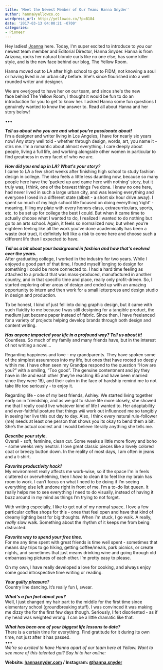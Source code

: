 ```yaml
---
title: 'Meet the Newest Member of Our Team: Hanna Snyder'
author: hanna@yellowco.co
wordpress_url: http://yellowco.co/?p=8184
date: '2017-03-13 04:00:21 -0700'
categories:
- Pioneer
---
```

<p>Hey ladies! <a href="https://www.instagram.com/joannawaterfall/" target="_blank">Joanna</a> here. Today, I'm super excited to introduce to you our newest team member and Editorial Director, Hanna Snyder. Hanna is from Arizona,&nbsp;rocks her natural blonde curls like no one else, has some killer style, and is the new face&nbsp;behind our blog, The Yellow Room.</p>
<p>Hanna moved out to LA after high school to go to FIDM, not knowing a soul or having lived in an urban city before. She's since flourished into a well rounded writer and designer.</p>
<p>We are overjoyed to have her on our team, and since she's the&nbsp;new face&nbsp;behind The Yellow Room, I&nbsp;thought it would be fun to do an introduction&nbsp;for you to get to know her. I asked Hanna some fun questions I genuinely wanted to know the answer to. Read all about Hanna and her story below!</p>
<p>&bull;&bull;&bull;</p>
<p><em><b>Tell us about who you are and what you're passionate about!</b></em><br />
<span style="font-weight: 400;">I&rsquo;m a designer and writer living in Los Angeles, I have for nearly six years now! Any story well told - whether through design, words, art, you name it - stirs me. I&rsquo;m a romantic about almost everything. I care deeply about people, living a full life, and working alongside other women in particular to find greatness in every facet of who we are. </span></p>
<p><em><b>How did you end up in LA? What's your story?</b></em><br />
<span style="font-weight: 400;">I came to LA a few short weeks after finishing high school to study fashion design in college. The idea feels a little less daunting now, because so many people here have the &lsquo;packed up and came here with nothing&rsquo; story, but it truly was, I think, one of the bravest things I&rsquo;ve done. I knew no one here, had never lived in such a large urban city, and was leaving everything and everyone I loved in a different state (albeit - a short six hour drive away). I spent so much of my high school life focused on doing everything &lsquo;right&rsquo; - meaning, filling my plate with every honors class, extracurriculars, sports, etc. to be set up for college the best I could. But when it came time to actually choose what I wanted to do, I realized I wanted to do nothing but go to an arts school. Again, it feels so normalized now, but when you&rsquo;re eighteen feeling like all the work you&rsquo;ve done academically has been a waste (not true), it definitely felt like a risk to come here and choose such a different life than I expected to have.</span></p>
<p><em><b>Tell us a bit about your background in fashion and how that's evolved over the years.</b></em><br />
<span style="font-weight: 400;">After graduating college, I worked in the industry for two years. While I enjoyed a good part of that time, I found myself longing to design for something I could be more connected to. I had a hard time feeling as attached to a product that was mass-produced, manufactured in another country, and in that specific time and place, really only profit-driven. So, I started exploring other areas of design and ended up with an amazing opportunity to intern and then work for a small letterpress and design studio in design and production. </span></p>
<p><span style="font-weight: 400;">To be honest, I kind of just fell into doing graphic design, but it came with such fluidity to me because I was still designing for a tangible product, the medium just became paper instead of fabric. Since then, I have freelanced for a variety of projects helping develop brands through both design and content writing. </span></p>
<p><em><b>Has anyone impacted your life in a profound way? Tell us about it!</b></em><br />
<span style="font-weight: 400;">Countless. So much of my family and many friends have, but in the interest of not writing a novel&hellip;</span></p>
<p><span style="font-weight: 400;">Regarding happiness and love - my grandparents. They have spoken some of the simplest assurances into my life, but ones that have rooted so deeply within me. I have often seen my Grandpa respond to the question &ldquo;How are you?&rdquo; with a smiling, &ldquo;Too good&rdquo;. The genuine contentment and joy they have in life and each other (they&rsquo;re reaching 85 and have been married since they were 18), and their calm in the face of hardship remind me to not take life too seriously - to enjoy it.</span></p>
<p><span style="font-weight: 400;">Regarding life - one of my best friends, Ashley. We started living together early on in friendship, and as we got to share life more closely, she showed me that I really could live whatever kind of life I wanted to. Her adaptability and ever-faithful posture that things </span><i><span style="font-weight: 400;">will</span></i><span style="font-weight: 400;"> work out influenced me so tangibly in seeing her live this out day to day. Also, I think every natural rule-follower (me) needs at least one person that shows you its okay to bend them a bit. She&rsquo;s the actual coolest and I would believe literally anything she tells me.</span></p>
<p><em><b>Describe your style.</b></em><br />
Overall - soft, feminine, clean cut. Some weeks a little more flowy and boho - some weeks very neutral. I love great classic pieces like a lovely colored coat or breezy button down. In the reality of most days, I am often in jeans and a t-shirt.</p>
<p><em><b>Favorite productivity hack?</b></em><br />
<span style="font-weight: 400;">My environment really affects me work-wise, so if the space I&rsquo;m in feels cluttered or overwhelming, then I </span><i><span style="font-weight: 400;">have</span></i><span style="font-weight: 400;"> to clean it to feel like my brain has room to work. I can&rsquo;t focus on what I need to be doing if I&rsquo;m seeing everything else left undone right in front of me. I&rsquo;m a to-do list queen. It really helps me to see everything I need to do visually, instead of having it buzz around in my mind as things I&rsquo;m trying to not forget. </span></p>
<p><span style="font-weight: 400;">With writing especially, I like to get out of my normal space. I love a few particular coffee shops for this - ones that feel open and have that kind of dreamy lighting best for big thoughts. When I&rsquo;m stuck, I go walk. A really, </span><i><span style="font-weight: 400;">really</span></i><span style="font-weight: 400;"> slow walk. Something about the rhythm of it keeps me from being distracted.</span></p>
<p><em><b>Favorite way to spend your free time.</b></em><br />
<span style="font-weight: 400;">For me any time spent with great friends is time well spent - sometimes that means day trips to go hiking, getting coffee/meals, park picnics, or create nights, and sometimes that just means drinking wine and going through old embarrassing pictures of each other. I&rsquo;m pretty easy to please.</span></p>
<p><span style="font-weight: 400;">On my own, I have really developed a love for cooking, and always enjoy some good introspective time writing or reading.</span></p>
<p><em><b>Your guilty pleasure?</b></em><br />
<span style="font-weight: 400;">Country line dancing. It&rsquo;s really fun I, swear. </span></p>
<p><em><b>What's a fun fact about you?</b></em><br />
Well, I just changed my hair part to the middle for the first time since elementary school (groundbreaking stuff). I was convinced it was making me dizzy the for the first few days though. Seriously, I felt disoriented - as if my head was weighted wrong. I can be a little dramatic like that.</p>
<p><em><b>What has been one of your biggest life lessons to date?</b></em><br />
There is a certain time for everything. Find gratitude for it during its own time, not just after it has passed.<br />
&bull;&bull;&bull;<br />
<em>We're so excited&nbsp;to have Hanna apart of our team here at Yellow. Want to see more of this talented gal?&nbsp;Say hi to her online:</em></p>
<p><strong>Website: <a href="http://www.hannasnyder.com/" target="_blank">hannasnyder.com</a>&nbsp;/&nbsp;Instagram:&nbsp;<a href="https://www.instagram.com/hanna.snyder/" target="_blank">@hanna.snyder</a></strong></p>
